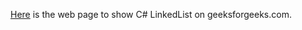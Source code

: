 [Here](https://www.geeksforgeeks.org/c-sharp-linkedlist-class/) is the web page to show C# LinkedList on geeksforgeeks.com. <br>

